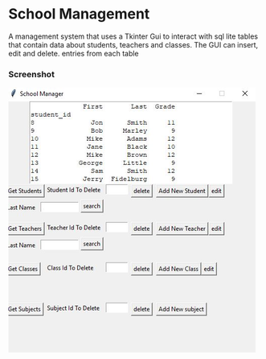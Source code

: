 # School Management
A management system that uses a Tkinter Gui to interact with sql lite tables that contain data about students, teachers and classes. The GUI can insert, edit and delete.
entries from each table

### Screenshot

![](./screenshot.jpg)

